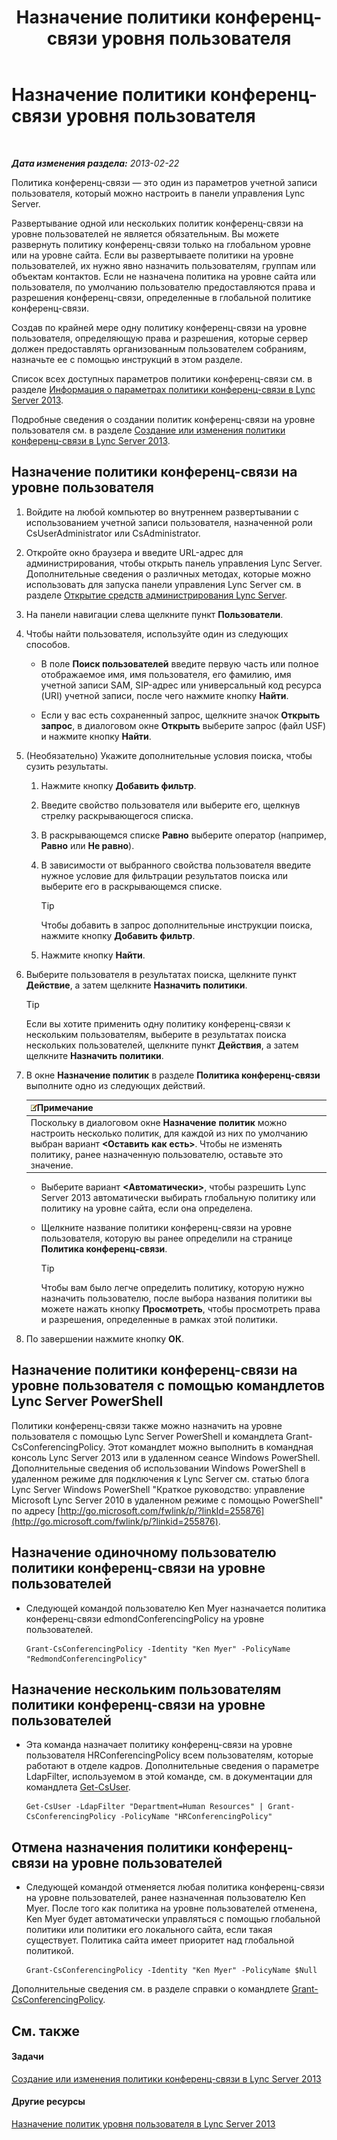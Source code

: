 ﻿---
title: Назначение политики конференц-связи уровня пользователя
TOCTitle: Назначение политики конференц-связи уровня пользователя
ms:assetid: 72f12c72-65f7-44fe-ab81-0f57cb2f87d1
ms:mtpsurl: https://technet.microsoft.com/ru-ru/library/Gg521015(v=OCS.15)
ms:contentKeyID: 49310158
ms.date: 05/19/2016
mtps_version: v=OCS.15
ms.translationtype: HT
---

# Назначение политики конференц-связи уровня пользователя

 

_**Дата изменения раздела:** 2013-02-22_

Политика конференц-связи — это один из параметров учетной записи пользователя, который можно настроить в панели управления Lync Server.

Развертывание одной или нескольких политик конференц-связи на уровне пользователей не является обязательным. Вы можете развернуть политику конференц-связи только на глобальном уровне или на уровне сайта. Если вы развертываете политики на уровне пользователей, их нужно явно назначить пользователям, группам или объектам контактов. Если не назначена политика на уровне сайта или пользователя, по умолчанию пользователю предоставляются права и разрешения конференц-связи, определенные в глобальной политике конференц-связи.

Создав по крайней мере одну политику конференц-связи на уровне пользователя, определяющую права и разрешения, которые сервер должен предоставлять организованным пользователем собраниям, назначьте ее с помощью инструкций в этом разделе.

Список всех доступных параметров политики конференц-связи см. в разделе [Информация о параметрах политики конференц-связи в Lync Server 2013](lync-server-2013-conferencing-policy-settings-reference.md).

Подробные сведения о создании политик конференц-связи на уровне пользователя см. в разделе [Создание или изменения политики конференц-связи в Lync Server 2013](lync-server-2013-create-or-modify-a-conferencing-policy.md).

## Назначение политики конференц-связи на уровне пользователя

1.  Войдите на любой компьютер во внутреннем развертывании с использованием учетной записи пользователя, назначенной роли CsUserAdministrator или CsAdministrator.

2.  Откройте окно браузера и введите URL-адрес для администрирования, чтобы открыть панель управления Lync Server. Дополнительные сведения о различных методах, которые можно использовать для запуска панели управления Lync Server см. в разделе [Открытие средств администрирования Lync Server](lync-server-2013-open-lync-server-administrative-tools.md).

3.  На панели навигации слева щелкните пункт **Пользователи**.

4.  Чтобы найти пользователя, используйте один из следующих способов.
    
      - В поле **Поиск пользователей** введите первую часть или полное отображаемое имя, имя пользователя, его фамилию, имя учетной записи SAM, SIP-адрес или универсальный код ресурса (URI) учетной записи, после чего нажмите кнопку **Найти**.
    
      - Если у вас есть сохраненный запрос, щелкните значок **Открыть запрос**, в диалоговом окне **Открыть** выберите запрос (файл USF) и нажмите кнопку **Найти**.

5.  (Необязательно) Укажите дополнительные условия поиска, чтобы сузить результаты.
    
    1.  Нажмите кнопку **Добавить фильтр**.
    
    2.  Введите свойство пользователя или выберите его, щелкнув стрелку раскрывающегося списка.
    
    3.  В раскрывающемся списке **Равно** выберите оператор (например, **Равно** или **Не равно**).
    
    4.  В зависимости от выбранного свойства пользователя введите нужное условие для фильтрации результатов поиска или выберите его в раскрывающемся списке.
        

        > [!TIP]
        > Чтобы добавить в запрос дополнительные инструкции поиска, нажмите кнопку <STRONG>Добавить фильтр</STRONG>.

    
    5.  Нажмите кнопку **Найти**.

6.  Выберите пользователя в результатах поиска, щелкните пункт **Действие**, а затем щелкните **Назначить политики**.
    

    > [!TIP]
    > Если вы хотите применить одну политику конференц-связи к нескольким пользователям, выберите в результатах поиска нескольких пользователей, щелкните пункт <STRONG>Действия</STRONG>, а затем щелкните <STRONG>Назначить политики</STRONG>.



7.  В окне **Назначение политик** в разделе **Политика конференц-связи** выполните одно из следующих действий.
    
    <table>
    <thead>
    <tr class="header">
    <th><img src="images/Gg398412.note(OCS.15).gif" title="note" alt="note" />Примечание</th>
    </tr>
    </thead>
    <tbody>
    <tr class="odd">
    <td>Поскольку в диалоговом окне <strong>Назначение политик</strong> можно настроить несколько политик, для каждой из них по умолчанию выбран вариант <strong>&lt;Оставить как есть&gt;</strong>. Чтобы не изменять политику, ранее назначенную пользователю, оставьте это значение.</td>
    </tr>
    </tbody>
    </table>
    
      - Выберите вариант **\<Автоматически\>**, чтобы разрешить Lync Server 2013 автоматически выбирать глобальную политику или политику на уровне сайта, если она определена.
    
      - Щелкните название политики конференц-связи на уровне пользователя, которую вы ранее определили на странице **Политика конференц-связи**.
        

        > [!TIP]
        > Чтобы вам было легче определить политику, которую нужно назначить пользователю, после выбора названия политики вы можете нажать кнопку <STRONG>Просмотреть</STRONG>, чтобы просмотреть права и разрешения, определенные в рамках этой политики.



8.  По завершении нажмите кнопку **ОК**.

## Назначение политики конференц-связи на уровне пользователя с помощью командлетов Lync Server PowerShell

Политики конференц-связи также можно назначить на уровне пользователя с помощью Lync Server PowerShell и командлета Grant-CsConferencingPolicy. Этот командлет можно выполнить в командная консоль Lync Server 2013 или в удаленном сеансе Windows PowerShell. Дополнительные сведения об использовании Windows PowerShell в удаленном режиме для подключения к Lync Server см. статью блога Lync Server Windows PowerShell "Краткое руководство: управление Microsoft Lync Server 2010 в удаленном режиме с помощью PowerShell" по адресу [http://go.microsoft.com/fwlink/p/?linkId=255876](http://go.microsoft.com/fwlink/p/?linkid=255876).

## Назначение одиночному пользователю политики конференц-связи на уровне пользователей

  - Следующей командой пользователю Ken Myer назначается политика конференц-связи edmondConferencingPolicy на уровне пользователей.
    
        Grant-CsConferencingPolicy -Identity "Ken Myer" -PolicyName "RedmondConferencingPolicy"

## Назначение нескольким пользователям политики конференц-связи на уровне пользователей

  - Эта команда назначает политику конференц-связи на уровне пользователя HRConferencingPolicy всем пользователям, которые работают в отделе кадров. Дополнительные сведения о параметре LdapFilter, используемом в этой команде, см. в документации для командлета [Get-CsUser](get-csuser.md).
    
        Get-CsUser -LdapFilter "Department=Human Resources" | Grant-CsConferencingPolicy -PolicyName "HRConferencingPolicy"

## Отмена назначения политики конференц-связи на уровне пользователей

  - Следующей командой отменяется любая политика конференц-связи на уровне пользователей, ранее назначенная пользователю Ken Myer. После того как политика на уровне пользователей отменена, Ken Myer будет автоматически управляться с помощью глобальной политики или политики его локального сайта, если такая существует. Политика сайта имеет приоритет над глобальной политикой.
    
        Grant-CsConferencingPolicy -Identity "Ken Myer" -PolicyName $Null

Дополнительные сведения см. в разделе справки о командлете [Grant-CsConferencingPolicy](grant-csconferencingpolicy.md).

## См. также

#### Задачи

[Создание или изменения политики конференц-связи в Lync Server 2013](lync-server-2013-create-or-modify-a-conferencing-policy.md)  

#### Другие ресурсы

[Назначение политик уровня пользователя в Lync Server 2013](lync-server-2013-assigning-per-user-policies.md)

